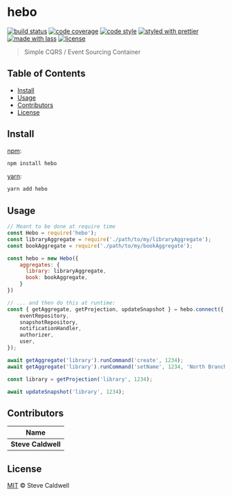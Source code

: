 # hebo

[![build status](https://img.shields.io/travis/stevecaldwell77/hebo-js.svg)](https://travis-ci.org/stevecaldwell77/hebo-js)
[![code coverage](https://img.shields.io/codecov/c/github/stevecaldwell77/hebo-js.svg)](https://codecov.io/gh/stevecaldwell77/hebo-js)
[![code style](https://img.shields.io/badge/code_style-XO-5ed9c7.svg)](https://github.com/sindresorhus/xo)
[![styled with prettier](https://img.shields.io/badge/styled_with-prettier-ff69b4.svg)](https://github.com/prettier/prettier)
[![made with lass](https://img.shields.io/badge/made_with-lass-95CC28.svg)](https://lass.js.org)
[![license](https://img.shields.io/github/license/stevecaldwell77/hebo-js.svg)](LICENSE)

> Simple CQRS / Event Sourcing Container


## Table of Contents

* [Install](#install)
* [Usage](#usage)
* [Contributors](#contributors)
* [License](#license)


## Install

[npm][]:

```sh
npm install hebo
```

[yarn][]:

```sh
yarn add hebo
```


## Usage

```js
// Meant to be done at require time
const Hebo = require('hebo');
const libraryAggregate = require('./path/to/my/libraryAggregate');
const bookAggregate = require('./path/to/my/bookAggregate');

const hebo = new Hebo({
    aggregates: {
      library: libraryAggregate,
      book: bookAggregate,
    }
})

// ... and then do this at runtime:
const { getAggregate, getProjection, updateSnapshot } = hebo.connect({
    eventRepository,
    snapshotRepository,
    notificationHandler,
    authorizer,
    user,
});

await getAggregate('library').runCommand('create', 1234);
await getAggregate('library').runCommand('setName', 1234, 'North Branch');

const library = getProjection('library', 1234);

await updateSnapshot('library', 1234);
```


## Contributors

| Name               |
| ------------------ |
| **Steve Caldwell** |


## License

[MIT](LICENSE) © Steve Caldwell


## 

[npm]: https://www.npmjs.com/

[yarn]: https://yarnpkg.com/
